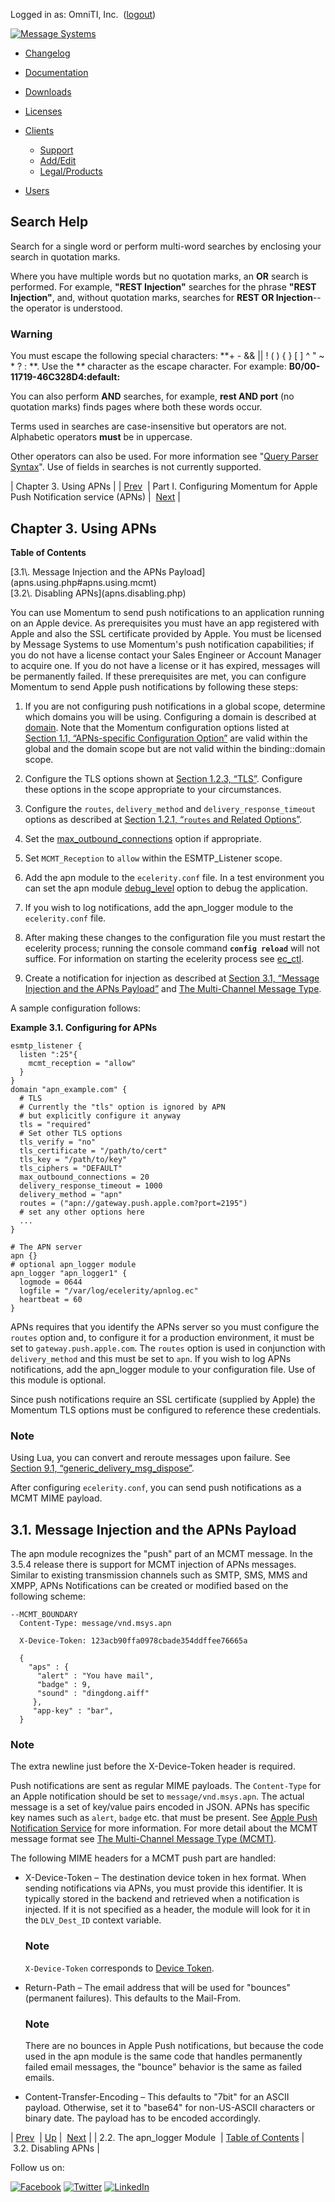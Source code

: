 Logged in as: OmniTI, Inc.  ([logout](https://support.messagesystems.com/logout.php))

[![Message Systems](https://support.messagesystems.com/images/ms-white205.png)](https://support.messagesystems.com/start.php) 

*   [Changelog](https://support.messagesystems.com/start.php?show=changelog)
*   [Documentation](https://support.messagesystems.com/docs/)
*   [Downloads](https://support.messagesystems.com/start.php)

*   [Licenses](https://support.messagesystems.com/license_summary.php)
*   <a href="">Clients</a>
    *   [Support](https://support.messagesystems.com/cs.php)
    *   [Add/Edit](https://support.messagesystems.com/edit_client.php)
    *   [Legal/Products](https://support.messagesystems.com/edit_products.php)
*   [Users](https://support.messagesystems.com/edit_customer.php)

## Search Help

Search for a single word or perform multi-word searches by enclosing your search in quotation marks.

Where you have multiple words but no quotation marks, an **OR** search is performed. For example, **"REST Injection"** searches for the phrase **"REST Injection"**, and, without quotation marks, searches for **REST OR Injection**--the operator is understood.

### Warning

You must escape the following special characters: **+ - && || ! ( ) { } [ ] ^ " ~ * ? : \**. Use the **\** character as the escape character. For example: **B0/00-11719-46C328D4\:default\:**

You can also perform **AND** searches, for example, **rest AND port** (no quotation marks) finds pages where both these words occur.

Terms used in searches are case-insensitive but operators are not. Alphabetic operators **must** be in uppercase.

Other operators can also be used. For more information see "[Query Parser Syntax](https://lucene.apache.org/core/old_versioned_docs/versions/3_0_0/queryparsersyntax.html)". Use of fields in searches is not currently supported.

| Chapter 3. Using APNs |
| [Prev](apns.modules.apn_logger.php)  | Part I. Configuring Momentum for Apple Push Notification service (APNs) |  [Next](apns.disabling.php) |

## Chapter 3. Using APNs

**Table of Contents**

<dl class="toc">

<dt>[3.1\. Message Injection and the APNs Payload](apns.using.php#apns.using.mcmt)</dt>

<dt>[3.2\. Disabling APNs](apns.disabling.php)</dt>

</dl>

You can use Momentum to send push notifications to an application running on an Apple device. As prerequisites you must have an app registered with Apple and also the SSL certificate provided by Apple. You must be licensed by Message Systems to use Momentum's push notification capabilities; if you do not have a license contact your Sales Engineer or Account Manager to acquire one. If you do not have a license or it has expired, messages will be permanently failed. If these prerequisites are met, you can configure Momentum to send Apple push notifications by following these steps:

1.  If you are not configuring push notifications in a global scope, determine which domains you will be using. Configuring a domain is described at [domain](https://support.messagesystems.com/docs/web-ref/conf.ref.domain.php). Note that the Momentum configuration options listed at [Section 1.1, “APNs-specific Configuration Option”](apns.options.php#apns.apns-specific.options "1.1. APNs-specific Configuration Option") are valid within the global and the domain scope but are not valid within the binding::domain scope.

2.  Configure the TLS options shown at [Section 1.2.3, “TLS”](apns.other.options.php#apns.other.options.tls "1.2.3. TLS"). Configure these options in the scope appropriate to your circumstances.

3.  Configure the `routes`, `delivery_method` and `delivery_response_timeout` options as described at [Section 1.2.1, “`routes` and Related Options”](apns.other.options.php#apns.other.options.routes "1.2.1. routes and Related Options").

4.  Set the [max_outbound_connections](apns.other.options.php#apns.outbound.connections "1.2.4. Outbound Connections and APNs") option if appropriate.

5.  Set `MCMT_Reception` to `allow` within the ESMTP_Listener scope.

6.  Add the apn module to the `ecelerity.conf` file. In a test environment you can set the apn module [debug_level](https://support.messagesystems.com/docs/web-ref/modules.overview.implicit.php) option to debug the application.

7.  If you wish to log notifications, add the apn_logger module to the `ecelerity.conf` file.

8.  After making these changes to the configuration file you must restart the ecelerity process; running the console command **`config reload`**         will not suffice. For information on starting the ecelerity process see [ec_ctl](https://support.messagesystems.com/docs/web-ref/executable.ec_ctl.php).

9.  Create a notification for injection as described at [Section 3.1, “Message Injection and the APNs Payload”](apns.using.php#apns.using.mcmt "3.1. Message Injection and the APNs Payload") and [The Multi-Channel Message Type](https://support.messagesystems.com/docs/web-mob-dev/mob.dev.guide.mcmt.php).

A sample configuration follows:

<a name="apns.configuring.apns"></a>

**Example 3.1. Configuring for APNs**

```
esmtp_listener {
  listen ":25"{
    mcmt_reception = "allow"
  }
}
domain "apn_example.com" {
  # TLS
  # Currently the "tls" option is ignored by APN
  # but explicitly configure it anyway
  tls = "required"
  # Set other TLS options
  tls_verify = "no"
  tls_certificate = "/path/to/cert"
  tls_key = "/path/to/key"
  tls_ciphers = "DEFAULT"
  max_outbound_connections = 20
  delivery_response_timeout = 1000
  delivery_method = "apn"
  routes = ("apn://gateway.push.apple.com?port=2195")
  # set any other options here
  ...
}

# The APN server
apn {}
# optional apn_logger module
apn_logger "apn_logger1" {
  logmode = 0644
  logfile = "/var/log/ecelerity/apnlog.ec"
  heartbeat = 60
}
```

APNs requires that you identify the APNs server so you must configure the `routes` option and, to configure it for a production environment, it must be set to `gateway.push.apple.com`. The `routes` option is used in conjunction with `delivery_method` and this must be set to `apn`. If you wish to log APNs notifications, add the apn_logger module to your configuration file. Use of this module is optional.

Since push notifications require an SSL certificate (supplied by Apple) the Momentum TLS options must be configured to reference these credentials.

### Note

Using Lua, you can convert and reroute messages upon failure. See [Section 9.1, “generic_delivery_msg_dispose”](push.generic_delivery_lua.php#push.generic_delivery_lua.msg_dispose "9.1. generic_delivery_msg_dispose").

After configuring `ecelerity.conf`, you can send push notifications as a MCMT MIME payload.

## 3.1. Message Injection and the APNs Payload

The apn module recognizes the "push" part of an MCMT message. In the 3.5.4 release there is support for MCMT injection of APNs messages. Similar to existing transmission channels such as SMTP, SMS, MMS and XMPP, APNs Notifications can be created or modified based on the following scheme:

```
--MCMT_BOUNDARY
  Content-Type: message/vnd.msys.apn

  X-Device-Token: 123acb90ffa0978cbade354ddffee76665a

  {
    "aps" : {
      "alert" : "You have mail",
      "badge" : 9,
      "sound" : "dingdong.aiff"
     },
     "app-key" : "bar",
  }
```

### Note

The extra newline just before the X-Device-Token header is required.

Push notifications are sent as regular MIME payloads. The `Content-Type` for an Apple notification should be set to `message/vnd.msys.apn`. The actual message is a set of key/value pairs encoded in JSON. APNs has specific key names such as `alert`, `badge` etc. that must be present. See [Apple Push Notification Service](https://developer.apple.com/library/ios/documentation/NetworkingInternet/Conceptual/RemoteNotificationsPG/Chapters/ApplePushService.html) for more information. For more detail about the MCMT message format see [The Multi-Channel Message Type (MCMT)](https://support.messagesystems.com/docs/web-mob-dev/mob.dev.guide.mcmt.php).

The following MIME headers for a MCMT push part are handled:

*   X-Device-Token – The destination device token in hex format. When sending notifications via APNs, you must provide this identifier. It is typically stored in the backend and retrieved when a notification is injected. If it is not specified as a header, the module will look for it in the `DLV_Dest_ID` context variable.

    ### Note

    `X-Device-Token` corresponds to [Device Token](push.gloss.php#gloss.device_token "Device Token").

*   Return-Path – The email address that will be used for "bounces" (permanent failures). This defaults to the Mail-From.

    ### Note

    There are no bounces in Apple Push notifications, but because the code used in the apn module is the same code that handles permanently failed email messages, the "bounce" behavior is the same as failed emails.

*   Content-Transfer-Encoding – This defaults to "7bit" for an ASCII payload. Otherwise, set it to "base64" for non-US-ASCII characters or binary date. The payload has to be encoded accordingly.

| [Prev](apns.modules.apn_logger.php)  | [Up](push.apple.php) |  [Next](apns.disabling.php) |
| 2.2. The apn_logger Module  | [Table of Contents](index.php) |  3.2. Disabling APNs |

Follow us on:

[![Facebook](https://support.messagesystems.com/images/icon-facebook.png)](http://www.facebook.com/messagesystems) [![Twitter](https://support.messagesystems.com/images/icon-twitter.png)](http://twitter.com/#!/MessageSystems) [![LinkedIn](https://support.messagesystems.com/images/icon-linkedin.png)](http://www.linkedin.com/company/message-systems)